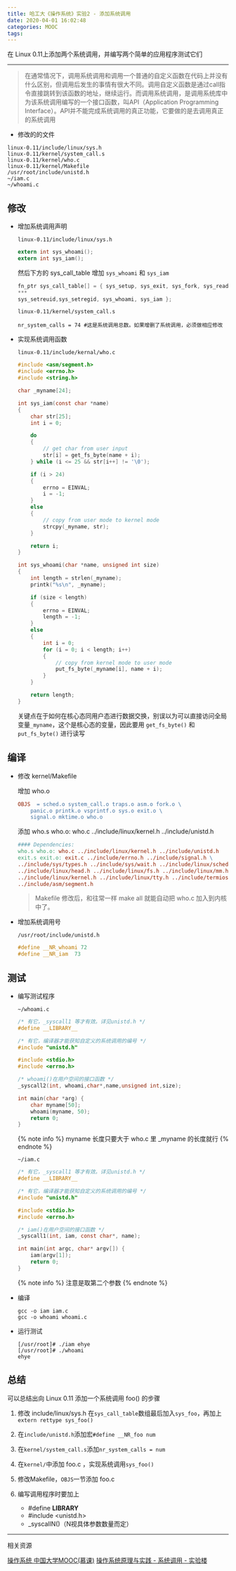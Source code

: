 ```yaml
---
title: 哈工大《操作系统》实验2 - 添加系统调用
date: 2020-04-01 16:02:48
categories: MOOC
tags:
---
```


在 Linux 0.11上添加两个系统调用，并编写两个简单的应用程序测试它们<!-- more -->

---

> 在通常情况下，调用系统调用和调用一个普通的自定义函数在代码上并没有什么区别，但调用后发生的事情有很大不同。调用自定义函数是通过call指令直接跳转到该函数的地址，继续运行。而调用系统调用，是调用系统库中为该系统调用编写的一个接口函数，叫API（Application Programming Interface）。API并不能完成系统调用的真正功能，它要做的是去调用真正的系统调用

- 修改的的文件

```text
linux-0.11/include/linux/sys.h
linux-0.11/kernel/system_call.s
linux-0.11/kernel/who.c
linux-0.11/kernel/Makefile
/usr/root/include/unistd.h
~/iam.c
~/whoami.c
```

## 修改

- 增加系统调用声明

    `linux-0.11/include/linux/sys.h`

    ```h
    extern int sys_whoami();
    extern int sys_iam();
    ```

    然后下方的 sys_call_table 增加 `sys_whoami` 和 `sys_iam`

    ```h
    fn_ptr sys_call_table[] = { sys_setup, sys_exit, sys_fork, sys_read,
    ***
    sys_setreuid,sys_setregid, sys_whoami, sys_iam };
    ```

    `linux-0.11/kernel/system_call.s`

    ```x86asm
    nr_system_calls = 74 #这是系统调用总数。如果增删了系统调用，必须做相应修改
    ```

- 实现系统调用函数

    `linux-0.11/include/kernal/who.c`

    ```c
    #include <asm/segment.h>
    #include <errno.h>
    #include <string.h>

    char _myname[24];

    int sys_iam(const char *name)
    {
        char str[25];
        int i = 0;

        do
        {
            // get char from user input
            str[i] = get_fs_byte(name + i);
        } while (i <= 25 && str[i++] != '\0');

        if (i > 24)
        {
            errno = EINVAL;
            i = -1;
        }
        else
        {
            // copy from user mode to kernel mode
            strcpy(_myname, str);
        }

        return i;
    }

    int sys_whoami(char *name, unsigned int size)
    {
        int length = strlen(_myname);
        printk("%s\n", _myname);

        if (size < length)
        {
            errno = EINVAL;
            length = -1;
        }
        else
        {
            int i = 0;
            for (i = 0; i < length; i++)
            {
                // copy from kernel mode to user mode
                put_fs_byte(_myname[i], name + i);
            }
        }

        return length;
    }
    ```

    关键点在于如何在核心态同用户态进行数据交换，别误以为可以直接访问全局变量`_myname`，这个是核心态的变量，因此要用 `get_fs_byte()` 和 `put_fs_byte()` 进行读写

## 编译

- 修改 kernel/Makefile

    增加 who.o

    ```makefile
    OBJS  = sched.o system_call.o traps.o asm.o fork.o \
        panic.o printk.o vsprintf.o sys.o exit.o \
        signal.o mktime.o who.o
    ```

    添加 who.s who.o: who.c ../include/linux/kernel.h ../include/unistd.h

    ```makefile
    #### Dependencies:
    who.s who.o: who.c ../include/linux/kernel.h ../include/unistd.h
    exit.s exit.o: exit.c ../include/errno.h ../include/signal.h \
    ../include/sys/types.h ../include/sys/wait.h ../include/linux/sched.h \
    ../include/linux/head.h ../include/linux/fs.h ../include/linux/mm.h \
    ../include/linux/kernel.h ../include/linux/tty.h ../include/termios.h \
    ../include/asm/segment.h
    ```

    > Makefile 修改后，和往常一样 make all 就能自动把 who.c 加入到内核中了。

- 增加系统调用号

    `/usr/root/include/unistd.h`

    ```h
    #define __NR_whoami 72
    #define __NR_iam  73
    ```

## 测试

- 编写测试程序

    `~/whoami.c`

    ```c
    /* 有它，_syscall1 等才有效。详见unistd.h */
    #define __LIBRARY__

    /* 有它，编译器才能获知自定义的系统调用的编号 */
    #include "unistd.h"

    #include <stdio.h>
    #include <errno.h>

    /* whoami()在用户空间的接口函数 */
    _syscall2(int, whoami,char*,name,unsigned int,size);

    int main(char *arg) {
        char myname[50];
        whoami(myname, 50);
        return 0;
    }
    ```

    {% note info %}
    myname 长度只要大于 who.c 里 _myname 的长度就行
    {% endnote %}

    `~/iam.c`

    ```c
    /* 有它，_syscall1 等才有效。详见unistd.h */
    #define __LIBRARY__

    /* 有它，编译器才能获知自定义的系统调用的编号 */
    #include "unistd.h"

    #include <stdio.h>
    #include <errno.h>

    /* iam()在用户空间的接口函数 */
    _syscall1(int, iam, const char*, name);

    int main(int argc, char* argv[]) {
        iam(argv[1]);
        return 0;
    }
    ```

    {% note info %}
    注意是取第二个参数
    {% endnote %}

- 编译

    ```shell
    gcc -o iam iam.c
    gcc -o whoami whoami.c
    ```

- 运行测试

    ```shell
    [/usr/root]# ./iam ehye
    [/usr/root]# ./whoami
    ehye
    ```

## 总结

可以总结出向 Linux 0.11 添加一个系统调用 foo() 的步骤

1. 修改 include/linux/sys.h 在`sys_call_table`数组最后加入`sys_foo`，再加上`extern rettype sys_foo()`

2. 在`include/unistd.h`添加宏`#define __NR_foo num`

3. 在`kernel/system_call.s`添加`nr_system_calls = num`

4. 在`kernel/`中添加 foo.c ，实现系统调用`sys_foo()`

5. 修改Makefile，`OBJS`一节添加 foo.c

6. 编写调用程序时要加上

   - #define __LIBRARY__
   - #include <unistd.h>
   - _syscallN()（N视具体参数数量而定）

---

相关资源

[操作系统 中国大学MOOC(慕课)](https://www.icourse163.org/learn/HIT-1002531008)
[操作系统原理与实践 - 系统调用 - 实验楼](https://www.shiyanlou.com/courses/115/learning/?id=569)
